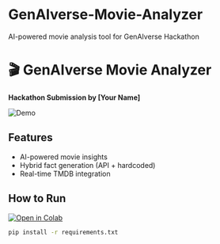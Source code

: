 # GenAIverse-Movie-Analyzer
AI-powered movie analysis tool for GenAIverse Hackathon
# 🎬 GenAIverse Movie Analyzer
**Hackathon Submission by [Your Name]**

![Demo](images/output_screenshot.png)

## Features
- AI-powered movie insights
- Hybrid fact generation (API + hardcoded)
- Real-time TMDB integration

## How to Run
[![Open in Colab](https://colab.research.google.com/assets/colab-badge.svg)](https://colab.research.google.com/github/Apratimtech/GenAIverse-Movie-Analyzer/blob/main/movie_analyzer.ipynb)

```bash
pip install -r requirements.txt
